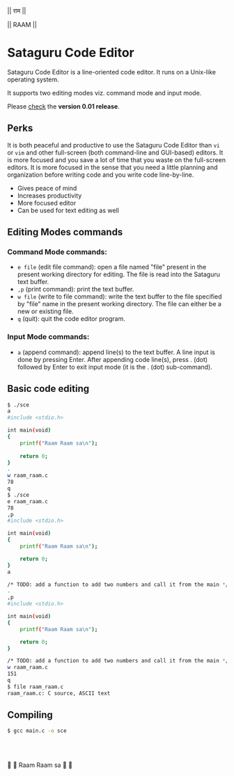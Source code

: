 || राम ||

|| RAAM ||

# Sataguru Code Editor

Sataguru Code Editor is a line-oriented code editor. It runs on a Unix-like operating system.

It supports two editing modes viz. command mode and input mode.

Please [check](https://github.com/robstat7/sce/releases/tag/sce-0.01) the **version 0.01 release**.

## Perks

It is both peaceful and productive to use the Sataguru Code Editor than `vi` or `vim` and other full-screen (both command-line and GUI-based) editors. It is more focused and you save a lot of time that you waste on the full-screen editors. It is more focused in the sense that you need a little planning and organization before writing code and you write code line-by-line.

- Gives peace of mind
- Increases productivity
- More focused editor
- Can be used for text editing as well

## Editing Modes commands

### Command Mode commands:

- `e file` (edit file command): open a file named "file" present in the present working directory for editing. The file is read into the Sataguru text buffer.
- `,p` (print command): print the text buffer.
- `w file` (write to file command): write the text buffer to the file specified by "file" name in the present working directory. The file can either be a new or existing file.
- `q` (quit): quit the code editor program.

### Input Mode commands:
- `a` (append command): append line(s) to the text buffer. A line input is done by pressing Enter. After appending code line(s), press . (dot) followed by Enter to exit input mode (it is the . (dot) sub-command).

## Basic code editing
```bash
$ ./sce
a
#include <stdio.h>

int main(void)
{
	printf("Raam Raam sa\n");
	  
	return 0;
}
.
w raam_raam.c
78
q
$ ./sce
e raam_raam.c
78
,p
#include <stdio.h>

int main(void)
{
	printf("Raam Raam sa\n");

	return 0;
}
a

/* TODO: add a function to add two numbers and call it from the main */
.
,p
#include <stdio.h>

int main(void)
{
	printf("Raam Raam sa\n");

	return 0;
}

/* TODO: add a function to add two numbers and call it from the main */
w raam_raam.c
151
q
$ file raam_raam.c 
raam_raam.c: C source, ASCII text
```

## Compiling
```bash
$ gcc main.c -o sce
```
<br/><br/>

🙏 🌹 Raam Raam sa 🌹 🙏
